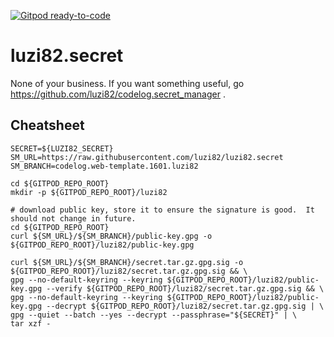 [![Gitpod ready-to-code](https://img.shields.io/badge/Gitpod-ready--to--code-blue?logo=gitpod)](https://gitpod.io/#https://github.com/luzi82/codelog.secret_manager)

# luzi82.secret

None of your business.
If you want something useful, go https://github.com/luzi82/codelog.secret_manager .

## Cheatsheet

```
SECRET=${LUZI82_SECRET}
SM_URL=https://raw.githubusercontent.com/luzi82/luzi82.secret
SM_BRANCH=codelog.web-template.1601.luzi82

cd ${GITPOD_REPO_ROOT}
mkdir -p ${GITPOD_REPO_ROOT}/luzi82

# download public key, store it to ensure the signature is good.  It should not change in future.
cd ${GITPOD_REPO_ROOT}
curl ${SM_URL}/${SM_BRANCH}/public-key.gpg -o ${GITPOD_REPO_ROOT}/luzi82/public-key.gpg

curl ${SM_URL}/${SM_BRANCH}/secret.tar.gz.gpg.sig -o ${GITPOD_REPO_ROOT}/luzi82/secret.tar.gz.gpg.sig && \
gpg --no-default-keyring --keyring ${GITPOD_REPO_ROOT}/luzi82/public-key.gpg --verify ${GITPOD_REPO_ROOT}/luzi82/secret.tar.gz.gpg.sig && \
gpg --no-default-keyring --keyring ${GITPOD_REPO_ROOT}/luzi82/public-key.gpg --decrypt ${GITPOD_REPO_ROOT}/luzi82/secret.tar.gz.gpg.sig | \
gpg --quiet --batch --yes --decrypt --passphrase="${SECRET}" | \
tar xzf -
```
